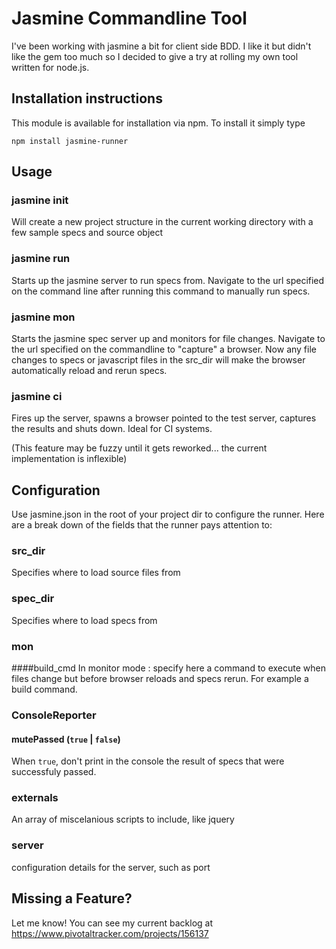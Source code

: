 # Jasmine Commandline Tool
I've been working with jasmine a bit for client side BDD. I like it but didn't like the gem too much so I decided to give a try at rolling my own tool written for node.js. 

## Installation instructions
This module is available for installation via npm. To install it simply type

	npm install jasmine-runner

## Usage

### jasmine init
Will create a new project structure in the current working directory with a few sample specs and source object

### jasmine run
Starts up the jasmine server to run specs from. Navigate to the url specified on the command line after running this command to manually run specs.

### jasmine mon
Starts the jasmine spec server up and monitors for file changes. Navigate to the url specified on the commandline to "capture" a browser. Now any file changes to specs or javascript files in the src_dir will make the browser automatically reload and rerun specs.

### jasmine ci
Fires up the server, spawns a browser pointed to the test server, captures the results and shuts down. Ideal for CI systems.

(This feature may be fuzzy until it gets reworked... the current implementation is inflexible)

## Configuration
Use jasmine.json in the root of your project dir to configure the runner. Here are a break down of the fields that the runner pays attention to:

### src_dir
Specifies where to load source files from

### spec_dir
Specifies where to load specs from

### mon  
####build_cmd
In monitor mode : specify here a command to execute when files change but before browser reloads and specs rerun. For example a build command.

### ConsoleReporter
#### mutePassed (`true` | `false`)
When `true`, don't print in the console the result of specs that were successfuly passed.

### externals
An array of miscelanious scripts to include, like jquery

### server
configuration details for the server, such as port

## Missing a Feature?
Let me know! You can see my current backlog at https://www.pivotaltracker.com/projects/156137

